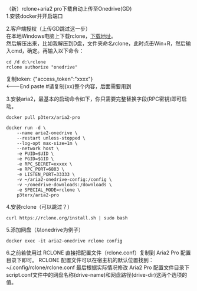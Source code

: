 （新）rclone+aria2 pro下载自动上传至Onedrive(GD)  
1.安装docker并开启端口  

2.客户端授权（上传GD跳过这一步）  
在本地Windows电脑上下载rclone，[下载地址](https://rclone.org/downloads/)。  
然后解压出来，比如我解压到D盘，文件夹命名rclone，此时点击Win+R，然后输入cmd，确定。再输入以下命令：  
```
cd /d d:\rclone
rclone authorize "onedrive"
```

复制token:
{"access_token":"xxxx"}  
<---End paste    #请复制{xx}整个内容，后面需要用到


3.安装aria2，最基本的启动命令如下，你只需要完整替换<TOKEN>字段(RPC密钥)即可启动。  
```
docker pull p3terx/aria2-pro

docker run -d \
    --name aria2-onedrive \
    --restart unless-stopped \
    --log-opt max-size=1m \
    --network host \
    -e PUID=$UID \
    -e PGID=$GID \
    -e RPC_SECRET=xxxxx \
    -e RPC_PORT=6803 \
    -e LISTEN_PORT=33333 \
    -v ~/aria2-onedrive-config:/config \
    -v ~/onedrive-downloads:/downloads \
    -e SPECIAL_MODE=rclone \
    p3terx/aria2-pro
```
	
4.安装rclone（可以跳过？）  
```
curl https://rclone.org/install.sh | sudo bash
```
	
5.添加网盘（以onedrive为例子）  
```
docker exec -it aria2-onedrive rclone config
```
	
6.之前若使用过 RCLONE 直接把配置文件（rclone.conf）复制到 Aria2 Pro 配置目录下即可。 RCLONE 配置文件可以在宿主机的默认位置找到：~/.config/rclone/rclone.conf
最后根据实际情况修改 Aria2 Pro 配置文件目录下script.conf文件中的网盘名称(drive-name)和网盘路径(drive-dir)这两个选项的值。
